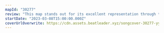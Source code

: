 ```yaml
---
mapId: "30277"
review: "This map stands out for its excellent representation through the use of fun and techy patterns, awesome Chroma lightshow, and great use of Cinema with Miku off to the side. Best of all, it's a full spread with accessibility to everyone!"
startDate: "2023-03-08T15:00:00.000Z"
coverUrlOverwrite: https://cdn.assets.beatleader.xyz/songcover-30277-yy.jpg
---
```

